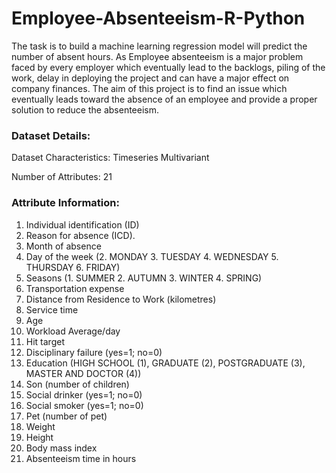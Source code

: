 # Employee-Absenteeism-R-Python
The task is to build a machine learning regression model will predict the number of absent hours. As Employee absenteeism is a major problem faced by every employer which eventually lead to the backlogs, piling of the work, delay in deploying the project and can have a major effect on company finances. The aim of this project is to find an issue which eventually leads toward the absence of an employee and provide a proper solution to reduce the absenteeism.

### Dataset Details:
Dataset Characteristics: Timeseries Multivariant

Number of Attributes: 21

### Attribute Information:
1. Individual identification (ID)
2. Reason for absence (ICD).
3. Month of absence
4. Day of the week (2. MONDAY 3. TUESDAY 4. WEDNESDAY 5. THURSDAY 6. FRIDAY)
5. Seasons (1. SUMMER 2. AUTUMN 3. WINTER 4. SPRING)
6. Transportation expense
7. Distance from Residence to Work (kilometres)
8. Service time
9. Age
10. Workload Average/day
11. Hit target
12. Disciplinary failure (yes=1; no=0)
13. Education (HIGH SCHOOL (1), GRADUATE (2), POSTGRADUATE (3), MASTER AND DOCTOR (4))
14. Son (number of children)
15. Social drinker (yes=1; no=0)
16. Social smoker (yes=1; no=0)
17. Pet (number of pet)
18. Weight
19. Height
20. Body mass index
21. Absenteeism time in hours

